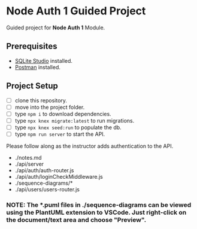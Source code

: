# Node Auth 1 Guided Project

Guided project for **Node Auth 1** Module.

## Prerequisites

- [SQLite Studio](https://sqlitestudio.pl/index.rvt?act=download) installed.
- [Postman](https://www.postman.com/) installed.

## Project Setup

- [ ] clone this repository.
- [ ] move into the project folder.
- [ ] type `npm i` to download dependencies.
- [ ] type `npx knex migrate:latest` to run migrations.
- [ ] type `npx knex seed:run` to populate the db.
- [ ] type `npm run server` to start the API.

Please follow along as the instructor adds authentication to the API.


- ./notes.md
- ./api/server
- ./api/auth/auth-router.js
- ./api/auth/loginCheckMiddleware.js
- ./sequence-diagrams/*
- ./api/users/users-router.js

### NOTE: The *.puml files in ./sequence-diagrams can be viewed using the PlantUML extension to VSCode. Just right-click on the document/text area and choose "Preview".